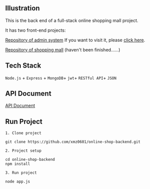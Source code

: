 ## Illustration

This is the back end of a full-stack online shopping mall project.

It has two front-end projects:

[Repository of admin system](https://github.com/xmz0601/vue-admin-system) If you want to visit it, please [click here](http://www.thexmz.co.uk).

[Repository of shopping mall](https://github.com/xmz0601/react-acodo) (haven't been finished......)

## Tech Stack
`Node.js` + `Express` + `MongoDB`+ `jwt`+ `RESTful API`+ `JSON`

## API Document
[API Document](https://github.com/xmz0601/online-shop-backend/blob/main/api_doc.md)

## Run Project
```
1. Clone project

git clone https://github.com/xmz0601/online-shop-backend.git

2. Project setup

cd online-shop-backend
npm install

3. Run project

node app.js
```
